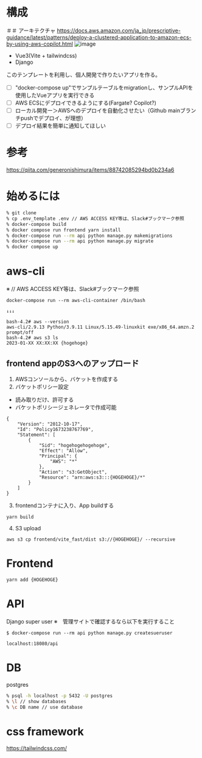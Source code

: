 # 構成
＃＃ アーキテクチャ
https://docs.aws.amazon.com/ja_jp/prescriptive-guidance/latest/patterns/deploy-a-clustered-application-to-amazon-ecs-by-using-aws-copilot.html
![image](https://user-images.githubusercontent.com/26809782/213385568-7a688e79-93e1-49bd-95aa-ac6de9100b25.png)

- Vue3(Vite + tailwindcss)
- Django

このテンプレートを利用し、個人開発で作りたいアプリを作る。  
- [ ] "docker-compose up"でサンプルテーブルをmigrationし、サンプルAPIを使用したVueアプリを実行できる  
- [ ] AWS ECSにデプロイできるようにする(Fargate? Copilot?)  
- [ ] ローカル開発ー＞AWSへのデプロイを自動化させたい（Github mainブランチpushでデプロイ、が理想）  
- [ ] デプロイ結果を簡単に通知してほしい   

# 参考

https://qiita.com/generonishimura/items/88742085294bd0b234a6

# 始めるには

```sh
% git clone 
% cp .env_template .env // AWS ACCESS KEY等は、Slack#ブックマーク参照
% docker-compose build
% docker compose run frontend yarn install
% docker-compose run --rm api python manage.py makemigrations
% docker-compose run --rm api python manage.py migrate
% docker compose up
```

# aws-cli
※ // AWS ACCESS KEY等は、Slack#ブックマーク参照

```
docker-compose run --rm aws-cli-container /bin/bash

↓↓↓

bash-4.2# aws --version 
aws-cli/2.9.13 Python/3.9.11 Linux/5.15.49-linuxkit exe/x86_64.amzn.2 prompt/off
bash-4.2# aws s3 ls
2023-01-XX XX:XX:XX {hogehoge}
```

## frontend appのS3へのアップロード

1. AWSコンソールから、バケットを作成する
2. バケットポリシー設定
- 読み取りだけ、許可する
- バケットポリシージェネレータで作成可能
```
{
    "Version": "2012-10-17",
    "Id": "Policy1673238767769",
    "Statement": [
        {
            "Sid": "hogehogehogehoge",
            "Effect": "Allow",
            "Principal": {
                "AWS": "*"
            },
            "Action": "s3:GetObject",
            "Resource": "arn:aws:s3:::{HOGEHOGE}/*"
        }
    ]
}
```

3. frontendコンテナに入り、App buildする
```
yarn build
```

4. S3 upload
```
aws s3 cp frontend/vite_fast/dist s3://{HOGEHOGE}/ --recursive
```


# Frontend

```
yarn add {HOGEHOGE}
```

# API

Django super user
※　管理サイトで確認するなら以下を実行すること
```
$ docker-compose run --rm api python manage.py createsueruser
```

```
localhost:18080/api
```

# DB

postgres

```sh
% psql -h localhost -p 5432 -U postgres
% \l // show databases
% \c DB name // use database
```


# css framework

https://tailwindcss.com/
